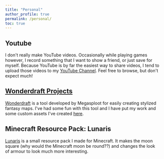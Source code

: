 ```yaml
---
title: "Personal"
author_profile: true
permalink: /personal/
toc: true
---
```


## Youtube
I don't really make YouTube videos. Occasionally while playing games however, I record something that I want to show a friend, or just save for myself. Because YouTube is by far the easiest way to share videos, I tend to upload those videos to my [YouTube Channel](https://www.youtube.com/channel/UCQEFyGppq7vKkvl27dZy-bg). Feel free to browse, but don't expect much!

## [Wonderdraft Projects](/wonderdraft/)
[Wonderdraft](https://www.wonderdraft.net) is a tool developed by Megasploot  for easily creating stylized fantasy maps. I've had some fun with this tool and I have put my work and some custom assets I've created [here](/wonderdraft/).

## Minecraft Resource Pack: Lunaris
[Lunaris](/assets/docs/Lunaris.zip) is a small resource pack I made for Minecraft. It makes the moon square (why would the Minecraft moon be round??) and changes the look of armour to look much more interesting.
